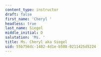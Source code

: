 ```yaml
---
content_type: instructor
draft: false
first_name: 'Cheryl '
headless: true
last_name: Siegel
middle_initial: D
salutation: 'Ms. '
title: Ms. Cheryl aka Siegel
uid: 55b756dc-1482-4d1e-b588-0211425d5224
---
```

